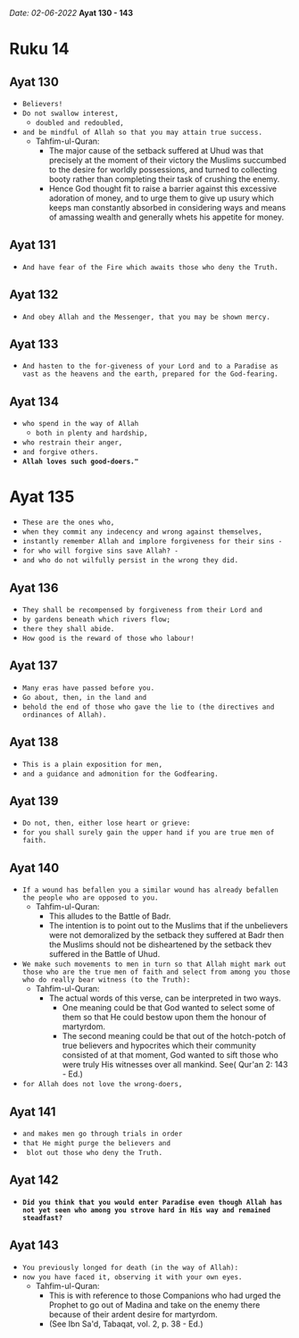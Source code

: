 *Date: 02-06-2022*
**Ayat 130 - 143**
# Ruku 14

## Ayat 130

- `Believers!`
- `Do not swallow interest,`
  - `doubled and redoubled,` 
- `and be mindful of Allah so that you may attain true success.`
  - Tahfim-ul-Quran:
    - The major cause of the setback suffered at Uhud was that precisely at the moment of their victory the Muslims succumbed to the desire for worldly possessions, and turned to collecting booty rather than completing their task of crushing the enemy. 
    - Hence God thought fit to raise a barrier against this excessive adoration of money, and to urge them to give up usury which keeps man constantly absorbed in considering ways and means of amassing wealth and generally whets his appetite for money.


## Ayat 131
- `And have fear of the Fire which awaits those who deny the Truth.`

## Ayat 132
- `And obey Allah and the Messenger, that you may be shown mercy.`

## Ayat 133
- `And hasten to the for-giveness of your Lord and to a Paradise as vast as the heavens and the earth, prepared for the God-fearing.`

## Ayat 134

- `who spend in the way of Allah`
  - `both in plenty and hardship,`
- `who restrain their anger,` 
- `and forgive others.` 
- **`Allah loves such good-doers."`**


# Ayat 135

- `These are the ones who,` 
- `when they commit any indecency and wrong against themselves,` 
- `instantly remember Allah and implore forgiveness for their sins -` 
- `for who will forgive sins save Allah? -` 
- `and who do not wilfully persist in the wrong they did.`


## Ayat 136

- `They shall be recompensed by forgiveness from their Lord and` 
- `by gardens beneath which rivers flow;` 
- `there they shall abide.` 
- `How good is the reward of those who labour!`


## Ayat 137

- `Many eras have passed before you.` 
- `Go about, then, in the land and` 
- `behold the end of those who gave the lie to (the directives and ordinances of Allah).`


## Ayat 138

- `This is a plain exposition for men,` 
- `and a guidance and admonition for the Godfearing.`


## Ayat 139
- `Do not, then, either lose heart or grieve:` 
- `for you shall surely gain the upper hand if you are true men of faith.`


## Ayat 140

- `If a wound has befallen you a similar wound has already befallen the people who are opposed to you.`
  - Tahfim-ul-Quran:
    - This alludes to the Battle of Badr. 
    - The intention is to point out to the Muslims that if the unbelievers were not demoralized by the setback they suffered at Badr then the Muslims should not be disheartened by the setback thev suffered in the Battle of Uhud.
- `We make such movements to men in turn so that Allah might mark out those who are the true men of faith and select from among you those who do really bear witness (to the Truth):`
  - Tahfim-ul-Quran:
    - The actual words of this verse, can be interpreted in two ways. 
      - One meaning could be that God wanted to select some of them so that He could bestow upon them the honour of martyrdom. 
      - The second meaning could be that out of the hotch-potch of true believers and hypocrites which their community consisted of at that moment, God wanted to sift those who were truly His witnesses over all mankind. See( Qur'an 2: 143 - Ed.)
- `for Allah does not love the wrong-doers,`



## Ayat 141

- `and makes men go through trials in order` 
- `that He might purge the believers and`
- ` blot out those who deny the Truth.`


## Ayat 142

- **`Did you think that you would enter Paradise even though Allah has not yet seen who among you strove hard in His way and remained steadfast?`**



## Ayat 143

- `You previously longed for death (in the way of Allah):` 
- `now you have faced it, observing it with your own eyes.`
  - Tahfim-ul-Quran:
    - This is with reference to those Companions who had urged the Prophet to go out of Madina and take on the enemy there because of their ardent desire for martyrdom. 
    - (See Ibn Sa'd, Tabaqat, vol. 2, p. 38 - Ed.)